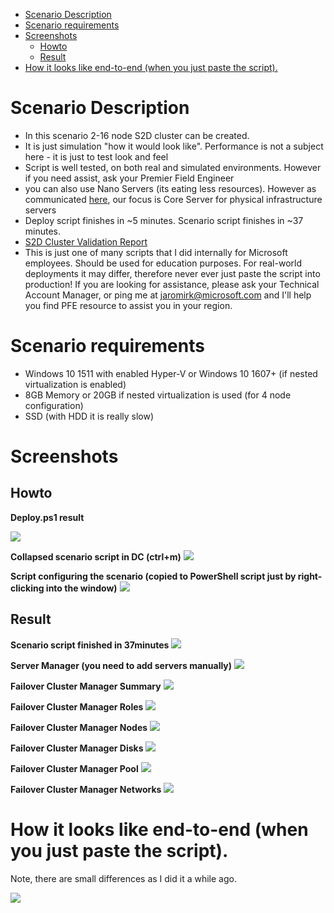 <!-- TOC -->

- [Scenario Description](#scenario-description)
- [Scenario requirements](#scenario-requirements)
- [Screenshots](#screenshots)
    - [Howto](#howto)
    - [Result](#result)
- [How it looks like end-to-end (when you just paste the script).](#how-it-looks-like-end-to-end-when-you-just-paste-the-script)

<!-- /TOC -->

# Scenario Description

* In this scenario 2-16 node S2D cluster can be created.
* It is just simulation "how it would look like". Performance is not a subject here - it is just to test look and feel
* Script is well tested, on both real and simulated environments. However if you need assist, ask your Premier Field Engineer
* you can also use Nano Servers (its eating less resources). However as communicated [here](https://blogs.technet.microsoft.com/hybridcloud/2017/06/15/delivering-continuous-innovation-with-windows-server/), our focus is Core Server for physical infrastructure servers
* Deploy script finishes in ~5 minutes. Scenario script finishes in ~37 minutes.
* [S2D Cluster Validation Report](/Scenarios/S2D%20Hyperconverged/Screenshots/ValidationReport.zip)
* This is just one of many scripts that I did internally for Microsoft employees. Should be used for education purposes. For real-world deployments it may differ, therefore never ever just paste the script into production! If you are looking for assistance, please ask your Technical Account Manager, or ping me at jaromirk@microsoft.com and I'll help you find PFE resource to assist you in your region.

# Scenario requirements

* Windows 10 1511 with enabled Hyper-V or Windows 10 1607+ (if nested virtualization is enabled)
* 8GB Memory or 20GB if nested virtualization is used (for 4 node configuration)
* SSD (with HDD it is really slow)

# Screenshots

## Howto

**Deploy.ps1 result**

![](/Scenarios/S2D%20Hyperconverged/Screenshots/DeployResultOverview.png)

**Collapsed scenario script in DC (ctrl+m)**
![](/Scenarios/S2D%20Hyperconverged/Screenshots/CollapsedScenarioScriptInDC.png)

**Script configuring the scenario (copied to PowerShell script just by right-clicking into the window)**
![](/Scenarios/S2D%20Hyperconverged/Screenshots/ScenarioScriptPastedIntoPosh.png)

## Result

**Scenario script finished in 37minutes**
![](/Scenarios/S2D%20Hyperconverged/Screenshots/ScenarioScriptFinished.png)

**Server Manager (you need to add servers manually)**
![](/Scenarios/S2D%20Hyperconverged/Screenshots/ServerManager.png)

**Failover Cluster Manager Summary**
![](/Scenarios/S2D%20Hyperconverged/Screenshots/FailoverClusterManagerSummary.png)

**Failover Cluster Manager Roles**
![](/Scenarios/S2D%20Hyperconverged/Screenshots/FailoverClusterManagerRoles.png)

**Failover Cluster Manager Nodes**
![](/Scenarios/S2D%20Hyperconverged/Screenshots/FailoverClusterManagerNodes.png)

**Failover Cluster Manager Disks**
![](/Scenarios/S2D%20Hyperconverged/Screenshots/FailoverClusterManagerDisks.png)

**Failover Cluster Manager Pool**
![](/Scenarios/S2D%20Hyperconverged/Screenshots/FailoverClusterManagerPool.png)

**Failover Cluster Manager Networks**
![](/Scenarios/S2D%20Hyperconverged/Screenshots/FailoverClusterManagerNetworks.png)

# How it looks like end-to-end (when you just paste the script). 
Note, there are small differences as I did it a while ago.

![](/Scenarios/S2D%20Hyperconverged/Screenshots/s2d_Hyperconverged.gif)
